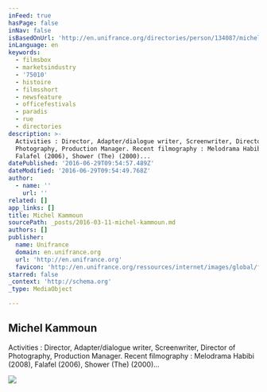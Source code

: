 ```yaml
---
inFeed: true
hasPage: false
inNav: false
isBasedOnUrl: 'http://en.unifrance.org/directories/person/134087/michel-kammoun'
inLanguage: en
keywords:
  - filmsbox
  - marketsindustry
  - '75010'
  - histoire
  - filmsshort
  - newsfeature
  - officefestivals
  - paradis
  - rue
  - directories
description: >-
  Activities : Director, Adapter/dialogue writer, Screenwriter, Director of
  Photography, Production Manager. Recent filmography : Melodrama Habibi (2008),
  Falafel (2006), Shower (The) (2000)...
datePublished: '2016-06-29T09:54:57.489Z'
dateModified: '2016-06-29T09:54:49.768Z'
author:
  - name: ''
    url: ''
related: []
app_links: []
title: Michel Kammoun
sourcePath: _posts/2016-03-11-michel-kammoun.md
authors: []
publisher:
  name: Unifrance
  domain: en.unifrance.org
  url: 'http://en.unifrance.org'
  favicon: 'http://en.unifrance.org/ressources/internet/images/global/favicon.gif'
starred: false
_context: 'http://schema.org'
_type: MediaObject

---
```

<article style=""><h1>Michel Kammoun</h1><p>Activities : Director, Adapter/dialogue writer, Screenwriter, Director of Photography, Production Manager. Recent filmography : Melodrama Habibi (2008), Falafel (2006), Shower (The) (2000)...</p><img src="https://s3-us-west-2.amazonaws.com/the-grid-img/p/e193dd11fa3ba6c0f33cc8f82747b7d7ba570909.png" /></article>